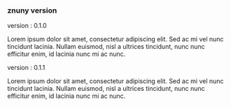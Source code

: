 ### znuny version

version : 0.1.0

Lorem ipsum dolor sit amet, consectetur adipiscing elit. Sed ac mi vel nunc tincidunt lacinia. Nullam euismod, nisl a ultrices tincidunt, nunc nunc efficitur enim, id lacinia nunc mi ac nunc. 


version : 0.1.1

Lorem ipsum dolor sit amet, consectetur adipiscing elit. Sed ac mi vel nunc tincidunt lacinia. Nullam euismod, nisl a ultrices tincidunt, nunc nunc efficitur enim, id lacinia nunc mi ac nunc. 

